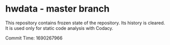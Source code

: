 # hwdata - master branch

This repository contains frozen state of the repository.
Its history is cleared. It is used only for static code
analysis with Codacy.

Commit Time: 1690267966
